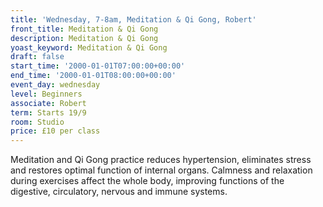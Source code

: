 ```yaml
---
title: 'Wednesday, 7-8am, Meditation & Qi Gong, Robert'
front_title: Meditation & Qi Gong
description: Meditation & Qi Gong
yoast_keyword: Meditation & Qi Gong
draft: false
start_time: '2000-01-01T07:00:00+00:00'
end_time: '2000-01-01T08:00:00+00:00'
event_day: wednesday
level: Beginners
associate: Robert
term: Starts 19/9
room: Studio
price: £10 per class
---
```

Meditation and Qi Gong practice reduces hypertension, eliminates stress and restores optimal function of internal organs. Calmness and relaxation during exercises affect the whole body, improving functions of the digestive, circulatory, nervous and immune systems.
